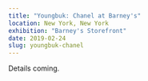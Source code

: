 ```yaml
---
title: "Youngbuk: Chanel at Barney's"
location: New York, New York
exhibition: "Barney's Storefront"
date: 2019-02-24
slug: youngbuk-chanel
---
```


Details coming.
